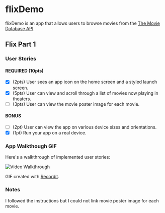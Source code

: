 # flixDemo

flixDemo is an app that allows users to browse movies from the [The Movie Database API](http://docs.themoviedb.apiary.io/#).


## Flix Part 1

### User Stories


#### REQUIRED (10pts)
- [x] (2pts) User sees an app icon on the home screen and a styled launch screen.
- [x] (5pts) User can view and scroll through a list of movies now playing in theaters.
- [ ] (3pts) User can view the movie poster image for each movie.

#### BONUS
- [ ] (2pt) User can view the app on various device sizes and orientations.
- [x] (1pt) Run your app on a real device.

### App Walkthough GIF
Here's a walkthrough of implemented user stories:

<img src='http://recordit.co/aPjj6C9APR' title='Video Walkthrough' width='' alt='Video Walkthrough' />

GIF created with [Recordit](http://recordit.co).

### Notes
I followed the instructions but I could not link movie poster image for each movie.
